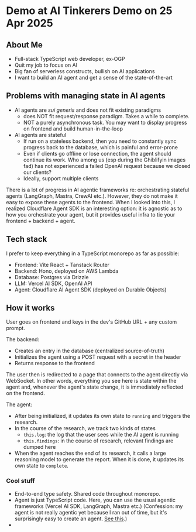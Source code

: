 # Demo at AI Tinkerers Demo on 25 Apr 2025

## About Me

- Full-stack TypeScript web developer, ex-OGP
- Quit my job to focus on AI
- Big fan of serverless constructs, bullish on AI applications
- I want to build an AI agent and get a sense of the state-of-the-art

## Problems with managing state in AI agents

- AI agents are _sui generis_ and does not fit existing paradigms
  - does NOT fit request/response paradigm. Takes a while to complete.
  - NOT a purely asynchronous task. You may want to display progress on frontend and build human-in-the-loop
- AI agents are stateful
  - If run on a stateless backend, then you need to constantly sync progress back to the database, which is painful and error-prone
  - Even if clients go offline or lose connection, the agent should continue its work. Who among us (esp during the Ghiblifyin images fad) has not experienced a failed OpenAI request because we closed our clients?
  - Ideally, support multiple clients

There is a lot of progress in AI agentic frameworks re: orchestrating stateful agents (LangGraph, Mastra, CrewAI etc.). However, they do not make it easy to expose these agents to the frontend. When I looked into this, I realized Cloudflare Agent SDK is an interesting option: it is agnostic as to how you orchestrate your agent, but it provides useful infra to tie your frontend + backend + agent.

## Tech stack

I prefer to keep everything in a TypeScript monorepo as far as possible:

- Frontend: Vite React + Tanstack Router
- Backend: Hono, deployed on AWS Lambda
- Database: Postgres via Drizzle
- LLM: Vercel AI SDK, OpenAI API
- Agent: Cloudflare AI Agent SDK (deployed on Durable Objects)

## How it works

User goes on frontend and keys in the dev's GitHub URL + any custom prompt.

The backend:

- Creates an entry in the database (centralized source-of-truth)
- Initializes the agent using a POST request with a secret in the header
- Returns response to the frontend

The user then is redirected to a page that connects to the agent directly via WebSocket. In other words, everything you see here is state within the agent and, whenever the agent's state change, it is immediately reflected on the frontend.

The agent:

- After being initialized, it updates its own state to `running` and triggers the research.
- In the course of the research, we track two kinds of states
  - `this.log`: the log that the user sees while the AI agent is running
  - `this.findings`: in the course of research, relevant findings are dumped here
- When the agent reaches the end of its research, it calls a large reasoning model to generate the report. When it is done, it updates its own state to `complete`.

### Cool stuff

- End-to-end type safety. Shared code throughout monorepo.
- Agent is just TypeScript code. Here, you can use the usual agentic frameworks (Vercel AI SDK, LangGraph, Mastra etc.) (Confession: my agent is not really agentic yet because I ran out of time, but it's surprisingly easy to create an agent. [See this](https://aie-feb-25.vercel.app/docs).)
-

